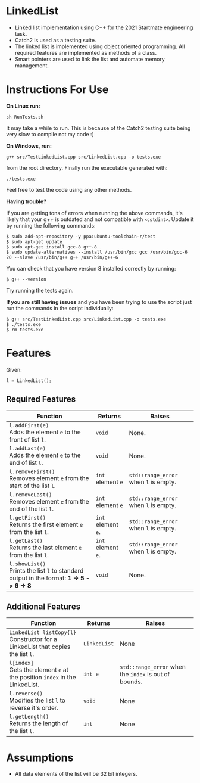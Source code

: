 # LinkedList
* Linked list implementation using C++ for the 2021 Startmate engineering task.
* Catch2 is used as a testing suite.
* The linked list is implemented using object oriented programming. All required features are implemented as methods of a class.
* Smart pointers are used to link the list and automate memory management.

# Instructions For Use

**On Linux run:**
```
sh RunTests.sh
```
It may take a while to run. This is because of the Catch2 testing suite being very slow to compile not my code :)

**On Windows, run:**
```
g++ src/TestLinkedList.cpp src/LinkedList.cpp -o tests.exe
```
from the root directory. Finally run the executable generated with:
```
./tests.exe
```

Feel free to test the code using any other methods.

**Having trouble?**

If you are getting tons of errors when running the above commands, it's likely that your g++ is outdated and not compatible with `<cstdint>`. Update it by running the following commands:
```
$ sudo add-apt-repository -y ppa:ubuntu-toolchain-r/test
$ sudo apt-get update
$ sudo apt-get install gcc-8 g++-8
$ sudo update-alternatives --install /usr/bin/gcc gcc /usr/bin/gcc-6 20 --slave /usr/bin/g++ g++ /usr/bin/g++-6
```

You can check that you have version 8 installed correctly by running:
```
$ g++ --version
```
Try running the tests again.

**If you are still having issues** and you have been trying to use the script just run the commands in the script individually:

```
$ g++ src/TestLinkedList.cpp src/LinkedList.cpp -o tests.exe
$ ./tests.exe
$ rm tests.exe
```

# Features
Given:
```C++
l = LinkedList();
```
## Required Features
Function | Returns | Raises
--- | --- | ---
`l.addFirst(e)`<br>Adds the element `e` to the front of list `l`.  | `void` | None.
`l.addLast(e)`<br>Adds the element `e` to the end of list `l`.  | `void` | None.
`l.removeFirst()`<br>Removes element `e` from the start of the list `l`.  | `int` element `e` | `std::range_error` when `l` is empty.
`l.removeLast()`<br>Removes element `e` from the end of the list `l`.  | `int` element `e` | `std::range_error` when `l` is empty.
`l.getFirst()`<br>Returns the first element `e` from the list `l`.  | `int` element `e`. | `std::range_error` when `l` is empty.
`l.getLast()`<br>Returns the last element `e` from the list `l`.  | `int` element `e`. | `std::range_error` when `l` is empty.
`l.showList()`<br>Prints the list `l` to standard output in the format: **1 -> 5 -> 6 -> 8**  | `void` | None.

## Additional Features
Function | Returns | Raises
--- | --- | ---
`LinkedList listCopy{l}` <br>Constructor for a LinkedList that copies the list `l`. | `LinkedList` | None
`l[index]` <br>Gets the element `e` at the position `index` in the LinkedList. | `int e` | `std::range_error` when the `index` is out of bounds.
`l.reverse()`<br>Modifies the list `l` to reverse it's order.  | `void` | None
`l.getLength()`<br>Returns the length of the list `l`. | `int` | None

# Assumptions

* All data elements of the list will be 32 bit integers.
